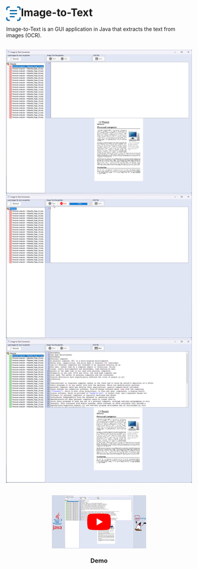<!----------------------------------------------------------->
<!---   I   M   A   G   E      T   O      T   E   X   T   --->
<!----------------------------------------------------------->
<h1>
    <img align="left" alt="Delve" width="40px" src="https://github.com/charis/resources/blob/main/images/image-to-text/image-to-text.png"/>Image-to-Text
</h1>
Image-to-Text is an GUI application in Java that extracts the text from images (OCR).
<br><br>

![Image-to-Text Screen Shot #1][image-to-text-screenshot-1]
![Image-to-Text Screen Shot #2][image-to-text-screenshot-2]
![Image-to-Text Screen Shot #3][image-to-text-screenshot-3]
<br><br>

<p align="center">
    <a href=https://www.youtube.com/watch?v=29GRbcnm3e4>
        <img align="center" alt="video icon" width="256px" src="https://github.com/charis/resources/blob/main/images/image-to-text/you_tube_thumbnail.png"/>
    </a>
    <br>
    <h3 align="center">Demo</h3>
</p>

<!-- MARKDOWN LINKS & IMAGES -->
[image-to-text-screenshot-1]: https://github.com/charis/resources/blob/main/images/image-to-text/screenshot1.png
[image-to-text-screenshot-2]: https://github.com/charis/resources/blob/main/images/image-to-text/screenshot2.png
[image-to-text-screenshot-3]: https://github.com/charis/resources/blob/main/images/image-to-text/screenshot3.png
